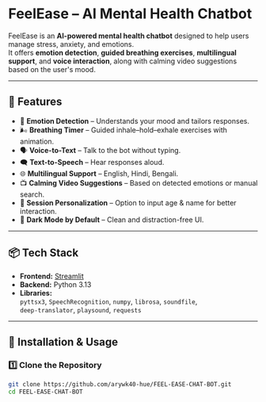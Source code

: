 # FeelEase – AI Mental Health Chatbot

FeelEase is an **AI-powered mental health chatbot** designed to help users manage stress, anxiety, and emotions.  
It offers **emotion detection**, **guided breathing exercises**, **multilingual support**, and **voice interaction**, along with calming video suggestions based on the user's mood.

---

## 🌟 Features

- 🧠 **Emotion Detection** – Understands your mood and tailors responses.
- 🌬️ **Breathing Timer** – Guided inhale–hold–exhale exercises with animation.
- 🗣️ **Voice-to-Text** – Talk to the bot without typing.
- 🗨️ **Text-to-Speech** – Hear responses aloud.
- 🌐 **Multilingual Support** – English, Hindi, Bengali.
- 📺 **Calming Video Suggestions** – Based on detected emotions or manual search.
- 📝 **Session Personalization** – Option to input age & name for better interaction.
- 🎨 **Dark Mode by Default** – Clean and distraction-free UI.

---

## 📦 Tech Stack

- **Frontend:** [Streamlit](https://streamlit.io/)
- **Backend:** Python 3.13
- **Libraries:**  
  `pyttsx3`, `SpeechRecognition`, `numpy`, `librosa`, `soundfile`,  
  `deep-translator`, `playsound`, `requests`

---

## 🚀 Installation & Usage

### 1️⃣ Clone the Repository
```bash
git clone https://github.com/arywk40-hue/FEEL-EASE-CHAT-BOT.git
cd FEEL-EASE-CHAT-BOT

